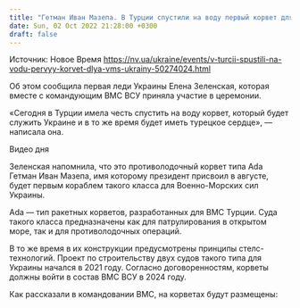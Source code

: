 ```yaml
---
title: "Гетман Иван Мазепа. В Турции спустили на воду первый корвет для ВМС Украины — фото"
date: Sun, 02 Oct 2022 21:28:00 +0300
draft: false
---
```

Источник: Новое Время https://nv.ua/ukraine/events/v-turcii-spustili-na-vodu-pervyy-korvet-dlya-vms-ukrainy-50274024.html


 Об этом сообщила первая леди Украины Елена Зеленская, которая вместе с командующим ВМС ВСУ приняла участие в церемонии.

«Сегодня в Турции имела честь спустить на воду корвет, который будет служить Украине и в то же время будет иметь турецкое сердце», — написала она.

 Видео дня   

Зеленская напомнила, что это противолодочный корвет типа Ada Гетман Иван Мазепа, имя которому президент присвоил в августе, будет первым кораблем такого класса для Военно-Морских сил Украины.

Ada — тип ракетных корветов, разработанных для ВМС Турции. Суда такого класса предназначены как для патрулирования в открытом море, так и для противолодочных операций.

В то же время в их конструкции предусмотрены принципы стелс-технологий. Проект по строительству двух судов такого типа для Украины начался в 2021 году. Согласно договоренностям, корветы должны войти в состав ВМС ВСУ в 2024 году.

Как рассказали в командовании ВМС, на корветах будут размещены:
